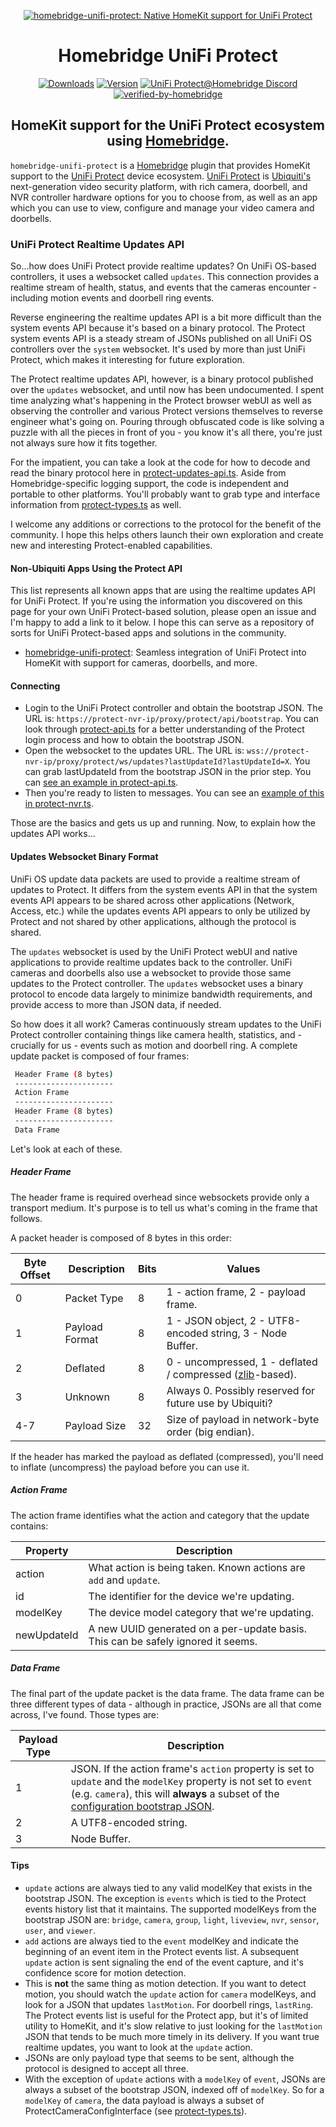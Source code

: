 <SPAN ALIGN="CENTER" STYLE="text-align:center">
<DIV ALIGN="CENTER" STYLE="text-align:center">

[![homebridge-unifi-protect: Native HomeKit support for UniFi Protect](https://raw.githubusercontent.com/hjdhjd/homebridge-unifi-protect/master/homebridge-protect.svg)](https://github.com/hjdhjd/homebridge-unifi-protect)

# Homebridge UniFi Protect

[![Downloads](https://img.shields.io/npm/dt/homebridge-unifi-protect?color=%230559C9&logo=icloud&logoColor=%23FFFFFF&style=for-the-badge)](https://www.npmjs.com/package/homebridge-unifi-protect)
[![Version](https://img.shields.io/npm/v/homebridge-unifi-protect?color=%230559C9&label=Homebridge%20UniFi%20Protect&logo=ubiquiti&logoColor=%23FFFFFF&style=for-the-badge)](https://www.npmjs.com/package/homebridge-unifi-protect)
[![UniFi Protect@Homebridge Discord](https://img.shields.io/discord/432663330281226270?color=0559C9&label=Discord&logo=discord&logoColor=%23FFFFFF&style=for-the-badge)](https://discord.gg/QXqfHEW)
[![verified-by-homebridge](https://img.shields.io/badge/homebridge-verified-blueviolet?color=%23491F59&style=for-the-badge&logoColor=%23FFFFFF&logo=homebridge)](https://github.com/homebridge/homebridge/wiki/Verified-Plugins)

## HomeKit support for the UniFi Protect ecosystem using [Homebridge](https://homebridge.io).
</DIV>
</SPAN>

`homebridge-unifi-protect` is a [Homebridge](https://homebridge.io) plugin that provides HomeKit support to the [UniFi Protect](https://unifi-network.ui.com/video-security) device ecosystem. [UniFi Protect](https://unifi-network.ui.com/video-security) is [Ubiquiti's](https://www.ui.com) next-generation video security platform, with rich camera, doorbell, and NVR controller hardware options for you to choose from, as well as an app which you can use to view, configure and manage your video camera and doorbells.

### UniFi Protect Realtime Updates API
So...how does UniFi Protect provide realtime updates? On UniFi OS-based controllers, it uses a websocket called `updates`. This connection provides a realtime stream of health, status, and events that the cameras encounter - including motion events and doorbell ring events.

Reverse engineering the realtime updates API is a bit more difficult than the system events API because it's based on a binary protocol. The Protect system events API is a steady stream of JSONs published on all UniFi OS controllers over the `system` websocket. It's used by more than just UniFi Protect, which makes it interesting for future exploration.

The Protect realtime updates API, however, is a binary protocol published over the `updates` websocket, and until now has been undocumented. I spent time analyzing what's happening in the Protect browser webUI as well as observing the controller and various Protect versions themselves to reverse engineer what's going on. Pouring through obfuscated code is like solving a puzzle with all the pieces in front of you - you know it's all there, you're just not always sure how it fits together.

For the impatient, you can take a look at the code for how to decode and read the binary protocol here in [protect-updates-api.ts](https://github.com/hjdhjd/homebridge-unifi-protect/blob/master/src/protect-updates-api.ts). Aside from Homebridge-specific logging support, the code is independent and portable to other platforms. You'll probably want to grab type and interface information from [protect-types.ts](https://github.com/hjdhjd/homebridge-unifi-protect/blob/master/src/protect-types.ts) as well.

I welcome any additions or corrections to the protocol for the benefit of the community. I hope this helps others launch their own exploration and create new and interesting Protect-enabled capabilities.

#### Non-Ubiquiti Apps Using the Protect API
This list represents all known apps that are using the realtime updates API for UniFi Protect. If you're using the information you discovered on this page for your own UniFi Protect-based solution, please open an issue and I'm happy to add a link to it below. I hope this can serve as a repository of sorts for UniFi Protect-based apps and solutions in the community.

 * [homebridge-unifi-protect](https://github.com/hjdhjd/homebridge-unifi-protect): Seamless integration of UniFi Protect into HomeKit with support for cameras, doorbells, and more.

#### Connecting
 * Login to the UniFi Protect controller and obtain the bootstrap JSON. The URL is: `https://protect-nvr-ip/proxy/protect/api/bootstrap`. You can look through [protect-api.ts](https://github.com/hjdhjd/homebridge-unifi-protect/blob/master/src/protect-api.ts) for a better understanding of the Protect login process and how to obtain the bootstrap JSON.
 * Open the websocket to the updates URL. The URL is: `wss://protect-nvr-ip/proxy/protect/ws/updates?lastUpdateId?lastUpdateId=X`. You can grab lastUpdateId from the bootstrap JSON in the prior step. You can [see an example in protect-api.ts](https://github.com/hjdhjd/homebridge-unifi-protect/blob/1d0d28a8b020878ee8f478244bed7ec361b33779/src/protect-api.ts#L225).
 * Then you're ready to listen to messages. You can see an [example of this in protect-nvr.ts](https://github.com/hjdhjd/homebridge-unifi-protect/blob/1d0d28a8b020878ee8f478244bed7ec361b33779/src/protect-nvr.ts#L408).

Those are the basics and gets us up and running. Now, to explain how the updates API works...

#### Updates Websocket Binary Format
UniFi OS update data packets are used to provide a realtime stream of updates to Protect. It differs from the system events API in that the system events API appears to be shared across other applications (Network, Access, etc.) while the updates events API appears to only be utilized by Protect and not shared by other applications, although the protocol is shared.

The `updates` websocket is used by the UniFi Protect webUI and native applications to provide realtime updates back to the controller. UniFi cameras and doorbells also use a websocket to provide those same updates to the Protect controller. The `updates` websocket uses a binary protocol to encode data largely to minimize bandwidth requirements, and provide access to more than JSON data, if needed.

So how does it all work? Cameras continuously stream updates to the UniFi Protect controller containing things like camera health, statistics, and - crucially for us - events such as motion and doorbell ring. A complete update packet is composed of four frames:

```sh
 Header Frame (8 bytes)
 ----------------------
 Action Frame
 ----------------------
 Header Frame (8 bytes)
 ----------------------
 Data Frame
```

Let's look at each of these.

##### Header Frame
The header frame is required overhead since websockets provide only a transport medium. It's purpose is to tell us what's coming in the frame that follows.

A packet header is composed of 8 bytes in this order:

| Byte Offset    |  Description    | Bits    | Values
|----------------|-----------------|---------|-----------------------------------------
| 0              | Packet Type     | 8       | 1 - action frame, 2 - payload frame.
| 1              | Payload Format  | 8       | 1 - JSON object, 2 - UTF8-encoded string, 3 - Node Buffer.
| 2              | Deflated        | 8       | 0 - uncompressed, 1 - deflated / compressed ([zlib](https://nodejs.org/api/zlib.html)-based).
| 3              | Unknown         | 8       | Always 0. Possibly reserved for future use by Ubiquiti?
| 4-7            | Payload Size    | 32      | Size of payload in network-byte order (big endian).

If the header has marked the payload as deflated (compressed), you'll need to inflate (uncompress) the payload before you can use it.

##### Action Frame
The action frame identifies what the action and category that the update contains:

| Property    |  Description
|-------------|------------------------------------------------------------------------------------
| action      |  What action is being taken. Known actions are `add` and `update`.
| id          |  The identifier for the device we're updating.
| modelKey    |  The device model category that we're updating.
| newUpdateId |  A new UUID generated on a per-update basis. This can be safely ignored it seems.

##### Data Frame
The final part of the update packet is the data frame. The data frame can be three different types of data - although in practice, JSONs are all that come across, I've found. Those types are:

| Payload Type |  Description
|--------------|------------------------------------------------------------------------------------
| 1            | JSON. If the action frame's `action` property is set to `update` and the `modelKey` property is not set to `event` (e.g. `camera`), this will **always** a subset of the [configuration bootstrap JSON](https://github.com/hjdhjd/homebridge-unifi-protect/blob/1d0d28a8b020878ee8f478244bed7ec361b33779/src/protect-types.ts#L6).
| 2            | A UTF8-encoded string.
| 3            | Node Buffer.

#### Tips
 * `update` actions are always tied to any valid modelKey that exists in the bootstrap JSON. The exception is `events` which is tied to the Protect events history list that it maintains. The supported modelKeys from the bootstrap JSON are: `bridge`, `camera`, `group`, `light`, `liveview`, `nvr`, `sensor`, `user`, and `viewer`.
 * `add` actions are always tied to the `event` modelKey and indicate the beginning of an event item in the Protect events list. A subsequent `update` action is sent signaling the end of the event capture, and it's confidence score for motion detection.
 * This is **not** the same thing as motion detection. If you want to detect motion, you should watch the `update` action for `camera` modelKeys, and look for a JSON that updates `lastMotion`. For doorbell rings, `lastRing`. The Protect events list is useful for the Protect app, but it's of limited utility to HomeKit, and it's slow relative to just looking for the `lastMotion` JSON that tends to be much more timely in its delivery. If you want true realtime updates, you want to look at the `update` action.
 * JSONs are only payload type that seems to be sent, although the protocol is designed to accept all three.
 * With the exception of `update` actions with a `modelKey` of `event`, JSONs are always a subset of the bootstrap JSON, indexed off of `modelKey`. So for a `modelKey` of `camera`, the data payload is always a subset of ProtectCameraConfigInterface (see [protect-types.ts](https://github.com/hjdhjd/homebridge-unifi-protect/blob/1d0d28a8b020878ee8f478244bed7ec361b33779/src/protect-types.ts#L108)).
